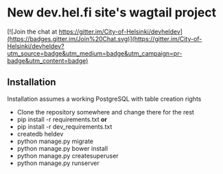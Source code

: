 # New dev.hel.fi site's wagtail project

[![Join the chat at https://gitter.im/City-of-Helsinki/devheldev](https://badges.gitter.im/Join%20Chat.svg)](https://gitter.im/City-of-Helsinki/devheldev?utm_source=badge&utm_medium=badge&utm_campaign=pr-badge&utm_content=badge)

## Installation

Installation assumes a working PostgreSQL with table creation rights

 * Clone the repository somewhere and change there for the rest
 * pip install -r requirements.txt **or**
  * pip install -r dev_requirements.txt
 * createdb heldev
 * python manage.py migrate
 * python manage.py bower install
 * python manage.py createsuperuser
 * python manage.py runserver
